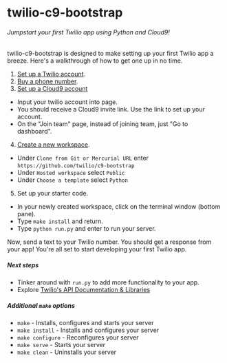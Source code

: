 # twilio-c9-bootstrap
###### Jumpstart your first Twilio app using Python and Cloud9!

twilio-c9-bootstrap is designed to make setting up your first Twilio app a breeze. Here's a walkthrough of how to get one up in no time.

1. [Set up a Twilio account](https://www.twilio.com/try-twilio).
2. [Buy a phone number](https://www.twilio.com/user/account/phone-numbers/search).
3. [Set up a Cloud9 account](http://twilio-invite.herokuapp.com/)
  - Input your twilio account into page.
  - You should receive a Cloud9 invite link. Use the link to set up your account.
  - On the "Join team" page, instead of joining team, just "Go to dashboard".
4. [Create a new workspace](https://c9.io/new).
  - Under `Clone from Git or Mercurial URL` enter `https://github.com/twilio/c9-bootstrap`
  - Under `Hosted workspace` select `Public`
  - Under `Choose a template` select `Python`
5. Set up your starter code.
  - In your newly created workspace, click on the terminal window (bottom pane).
  - Type `make install` and return.
  - Type `python run.py` and enter to run your server.

Now, send a text to your Twilio number. You should get a response from your app! You're all set to start developing your first Twilio app.

##### Next steps
- Tinker around with `run.py` to add more functionality to your app.
- Explore [Twilio's API Documentation & Libraries](https://www.twilio.com/api)

##### Additional `make` options
- `make` - Installs, configures and starts your server
- `make install` - Installs and configures your server
- `make configure` - Reconfigures your server
- `make serve` - Starts your server
- `make clean` - Uninstalls your server
